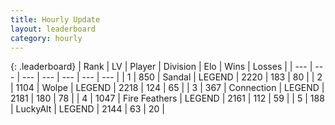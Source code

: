 ```yaml
---
title: Hourly Update
layout: leaderboard
category: hourly
---
```


{: .leaderboard}
| Rank | LV | Player | Division | Elo | Wins | Losses |
| --- | --- | --- | --- | --- | --- | --- |
| <span data-change="0">1</span> | 850 | <span title="ID: 315148">Sandal</span> | LEGEND | <span data-change="0">2220</span> | <span data-change="0">183</span> | <span data-change="0">80</span> |
| <span data-change="0">2</span> | 1104 | <span title="ID: 204953">Wolpe</span> | LEGEND | <span data-change="18">2218</span> | <span data-change="4">124</span> | <span data-change="0">65</span> |
| <span data-change="0">3</span> | 367 | <span title="ID: 539711">Connection</span> | LEGEND | <span data-change="0">2181</span> | <span data-change="0">180</span> | <span data-change="0">78</span> |
| <span data-change="0">4</span> | 1047 | <span title="ID: 357425">Fire Feathers</span> | LEGEND | <span data-change="0">2161</span> | <span data-change="0">112</span> | <span data-change="0">59</span> |
| <span data-change="0">5</span> | 188 | <span title="ID: 512212">LuckyAlt</span> | LEGEND | <span data-change="0">2144</span> | <span data-change="2">63</span> | <span data-change="1">20</span> |